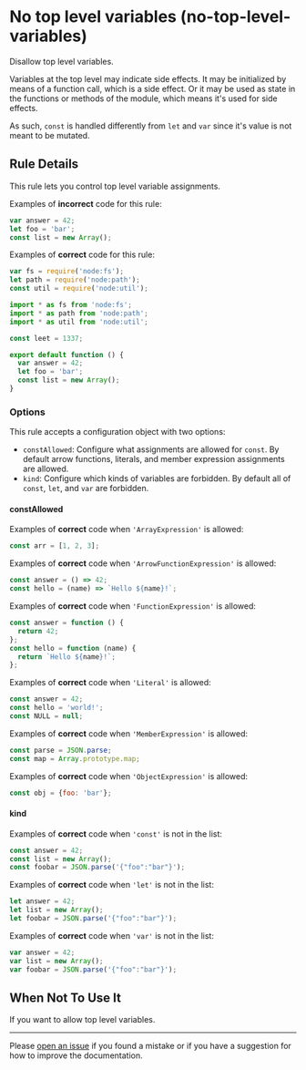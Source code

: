 # No top level variables (no-top-level-variables)

Disallow top level variables.

Variables at the top level may indicate side effects. It may be initialized by
means of a function call, which is a side effect. Or it may be used as state in
the functions or methods of the module, which means it's used for side effects.

As such, `const` is handled differently from `let` and `var` since it's value is
not meant to be mutated.

## Rule Details

This rule lets you control top level variable assignments.

Examples of **incorrect** code for this rule:

```javascript
var answer = 42;
let foo = 'bar';
const list = new Array();
```

Examples of **correct** code for this rule:

```javascript
var fs = require('node:fs');
let path = require('node:path');
const util = require('node:util');
```

```javascript
import * as fs from 'node:fs';
import * as path from 'node:path';
import * as util from 'node:util';

const leet = 1337;

export default function () {
  var answer = 42;
  let foo = 'bar';
  const list = new Array();
}
```

### Options

This rule accepts a configuration object with two options:

- `constAllowed`: Configure what assignments are allowed for `const`. By default
  arrow functions, literals, and member expression assignments are allowed.
- `kind`: Configure which kinds of variables are forbidden. By default all of
  `const`, `let`, and `var` are forbidden.

#### constAllowed

Examples of **correct** code when `'ArrayExpression'` is allowed:

```javascript
const arr = [1, 2, 3];
```

Examples of **correct** code when `'ArrowFunctionExpression'` is allowed:

```javascript
const answer = () => 42;
const hello = (name) => `Hello ${name}!`;
```

Examples of **correct** code when `'FunctionExpression'` is allowed:

```javascript
const answer = function () {
  return 42;
};
const hello = function (name) {
  return `Hello ${name}!`;
};
```

Examples of **correct** code when `'Literal'` is allowed:

```javascript
const answer = 42;
const hello = 'world!';
const NULL = null;
```

Examples of **correct** code when `'MemberExpression'` is allowed:

```javascript
const parse = JSON.parse;
const map = Array.prototype.map;
```

Examples of **correct** code when `'ObjectExpression'` is allowed:

```javascript
const obj = {foo: 'bar'};
```

#### kind

Examples of **correct** code when `'const'` is not in the list:

```javascript
const answer = 42;
const list = new Array();
const foobar = JSON.parse('{"foo":"bar"}');
```

Examples of **correct** code when `'let'` is not in the list:

```javascript
let answer = 42;
let list = new Array();
let foobar = JSON.parse('{"foo":"bar"}');
```

Examples of **correct** code when `'var'` is not in the list:

```javascript
var answer = 42;
var list = new Array();
var foobar = JSON.parse('{"foo":"bar"}');
```

## When Not To Use It

If you want to allow top level variables.

---

Please [open an issue] if you found a mistake or if you have a suggestion for
how to improve the documentation.

[open an issue]: https://github.com/ericcornelissen/eslint-plugin-top/issues/new?labels=documentation&template=documentation.md
